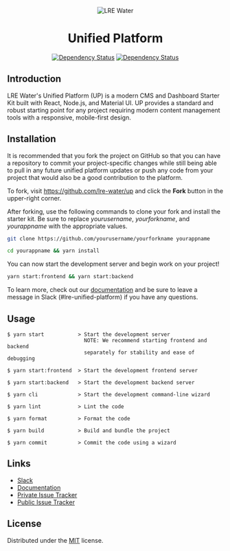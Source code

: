 <div align="center">

  ![LRE Water](https://user-images.githubusercontent.com/366737/131208262-d428e49f-3757-474f-ba3c-a12ca98b3215.png)

  <h1 align="center">Unified Platform</h1>
  <p align="center">

  [![Dependency Status](https://img.shields.io/david/dev/lre-water/up?label=deps)](https://david-dm.org/lre-water/up)
  [![Dependency Status](https://img.shields.io/david/dev/lre-water/up?label=devDeps)](https://david-dm.org/lre-water/up?type=dev)

  </p>
</div>

## Introduction

LRE Water's Unified Platform (UP) is a modern CMS and Dashboard Starter
Kit built with React, Node.js, and Material UI. UP provides a standard
and robust starting point for any project requiring modern content
management tools with a responsive, mobile-first design.

## Installation

It is recommended that you fork the project on GitHub so that you can have a repository to commit your project-specific changes while still being able to pull in any future unified platform updates or push any code from your project that would also be a good contribution to the platform.

To fork, visit https://github.com/lre-water/up and click the **Fork** button in the upper-right corner.

After forking, use the following commands to clone your fork and install the starter kit. Be sure to replace *yourusername*, *yourforkname*, and *yourappname* with the appropriate values.

```sh
git clone https://github.com/yourusername/yourforkname yourappname
```

```sh
cd yourappname && yarn install
```

You can now start the development server and begin work on your project!

```sh
yarn start:frontend && yarn start:backend
```

To learn more, check out our [documentation](https://lre-up.com/documentation/introduction) and be sure to leave a message in Slack (#lre-unified-platform) if you have any questions.

## Usage

```text
$ yarn start           > Start the development server
                         NOTE: We recommend starting frontend and backend
                         separately for stability and ease of debugging

$ yarn start:frontend  > Start the development frontend server

$ yarn start:backend   > Start the development backend server

$ yarn cli             > Start the development command-line wizard

$ yarn lint            > Lint the code

$ yarn format          > Format the code

$ yarn build           > Build and bundle the project

$ yarn commit          > Commit the code using a wizard
```

## Links

- [Slack](https://lrewits.slack.com/archives/C02C386BBAT)
- [Documentation](https://lre-water.github.io/up)
- [Private Issue Tracker](https://dougkulak.atlassian.net/browse/LRE)
- [Public Issue Tracker](https://github.com/lre-water/up/issues)

## License
Distributed under the [MIT](./LICENSE) license.
